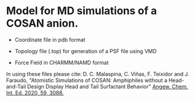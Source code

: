 # Model for MD simulations of a COSAN anion. 

- Coordinate file in pdb format

- Topology file (.top) for generation of a PSF file using VMD

- Force Field in CHARMM/NAMD format

In using these files please cite:
D. C. Malaspina, C. Viñas, F. Teixidor and J. Faraudo, "Atomistic Simulations of COSAN: Amphiphiles without a Head-and-Tail Design Display Head and Tail Surfactant Behavior" [Angew. Chem. Int. Ed. 2020, 59, 3088.](https://onlinelibrary.wiley.com/doi/10.1002/anie.201913257)

